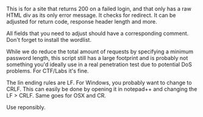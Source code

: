 This is for a site that returns 200 on a failed login, and that only has a raw HTML div as its only error message. It checks for redirect. It can be adjusted for return code, response header length and more.

All fields that you need to adjust should have a corresponding comment. Don't forget to install the wordlist. 

While we do reduce the total amount of requests by specifying a minimum password length, this script still has a large footprint and is probably not something you'd ideally use in a real penetration test due to potential DoS problems. For CTF/Labs it's fine.

The lin ending rules are LF. For Windows, you probably want to change to CRLF. This can easily be done by opening it in notepad++ and changing the LF > CRLF. Same goes for OSX and CR.

Use reponsibly.

